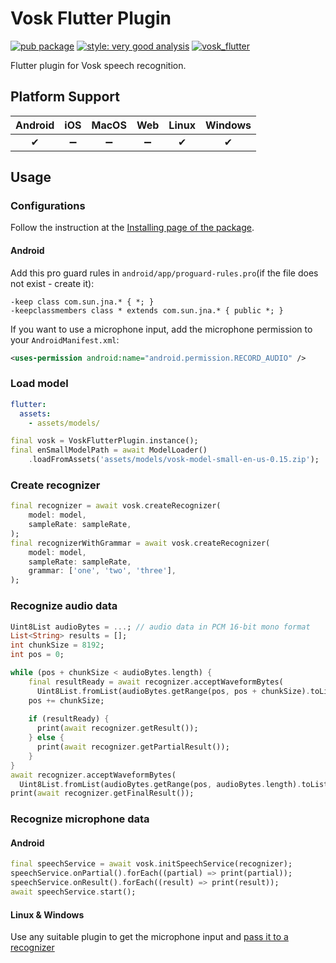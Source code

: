 # Vosk Flutter Plugin

[![pub package](https://img.shields.io/pub/v/vosk_flutter.svg)](https://pub.dev/packages/vosk_flutter)
[![style: very good analysis](https://img.shields.io/badge/style-very_good_analysis-B22C89.svg)](https://pub.dev/packages/very_good_analysis)
[![vosk_flutter](https://github.com/alphacep/vosk-flutter/actions/workflows/vosk_flutter.yml/badge.svg?branch=master)](https://github.com/alphacep/vosk-flutter/actions/workflows/vosk_flutter.yml?query=branch%3Amaster)

Flutter plugin for Vosk speech recognition.

## Platform Support

| Android | iOS | MacOS | Web | Linux | Windows |
| :-----: | :-: | :---: | :-: | :---: | :----: |
|   ✔    | ➖   |  ➖   | ➖   |  ✔   |    ✔   |

## Usage

### Configurations

Follow the instruction at the [Installing page of the package](https://pub.dev/packages/vosk_flutter/install).

#### Android
Add this pro guard rules in `android/app/proguard-rules.pro`(if the file does not exist - create it):
```properties
-keep class com.sun.jna.* { *; }
-keepclassmembers class * extends com.sun.jna.* { public *; }
```

If you want to use a microphone input, add the microphone permission to your `AndroidManifest.xml`:
```xml
<uses-permission android:name="android.permission.RECORD_AUDIO" />
```

### Load model
```yaml
flutter:
  assets:
    - assets/models/

```
```dart
final vosk = VoskFlutterPlugin.instance();
final enSmallModelPath = await ModelLoader()
    .loadFromAssets('assets/models/vosk-model-small-en-us-0.15.zip');
```

### Create recognizer
```dart
final recognizer = await vosk.createRecognizer(
    model: model,
    sampleRate: sampleRate,
);
final recognizerWithGrammar = await vosk.createRecognizer(
    model: model,
    sampleRate: sampleRate,
    grammar: ['one', 'two', 'three'],
);
```

### Recognize audio data
```dart
Uint8List audioBytes = ...; // audio data in PCM 16-bit mono format
List<String> results = [];
int chunkSize = 8192;
int pos = 0;

while (pos + chunkSize < audioBytes.length) {
    final resultReady = await recognizer.acceptWaveformBytes(
      Uint8List.fromList(audioBytes.getRange(pos, pos + chunkSize).toList()));
    pos += chunkSize;
    
    if (resultReady) {
      print(await recognizer.getResult());
    } else {
      print(await recognizer.getPartialResult());
    }
}
await recognizer.acceptWaveformBytes(
  Uint8List.fromList(audioBytes.getRange(pos, audioBytes.length).toList()));
print(await recognizer.getFinalResult());
```

### Recognize microphone data
#### Android
```dart
final speechService = await vosk.initSpeechService(recognizer);
speechService.onPartial().forEach((partial) => print(partial));
speechService.onResult().forEach((result) => print(result));
await speechService.start();
```
#### Linux & Windows
Use any suitable plugin to get the microphone input and [pass it to a recognizer](#recognize-audio-data)
